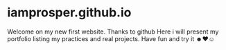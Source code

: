 # iamprosper.github.io

Welcome on my new first website. Thanks to github
Here i will present my portfolio listing my practices and real projects.
Have fun and try it ☻♥☺
